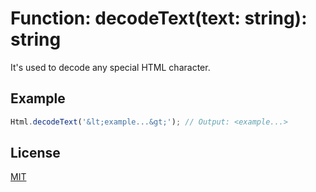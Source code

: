 # Function: decodeText(text: string): string

It's used to decode any special HTML character.

## Example

```ts
Html.decodeText('&lt;example...&gt;'); // Output: <example...>
```

## License

[MIT](https://balmante.eti.br)
